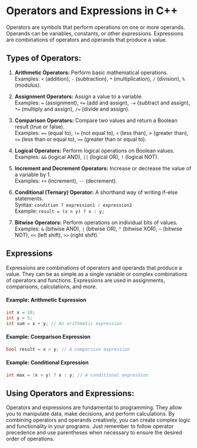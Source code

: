 # Operators and Expressions in C++

Operators are symbols that perform operations on one or more operands. 
Operands can be variables, constants, or other expressions. 
Expressions are combinations of operators and operands that produce a value.

## Types of Operators:

1. __Arithmetic Operators:__
Perform basic mathematical operations. <br>
Examples: `+` (addition), `-` (subtraction), `*` (multiplication), `/` (division), `%` (modulus).

2.  __Assignment Operators:__
Assign a value to a variable. <br>
Examples: `=` (assignment), `+=` (add and assign), `-=` (subtract and assign), `*=` (multiply and assign), `/=` (divide and assign).

3.  __Comparison Operators:__
Compare two values and return a Boolean result (true or false). <br>
Examples: `==` (equal to), `!=` (not equal to), `<` (less than), > (greater than), `<=` (less than or equal to), `>=` (greater than or equal to).

4.  __Logical Operators:__
Perform logical operations on Boolean values. <br>
Examples: `&&` (logical AND), `||` (logical OR), `!` (logical NOT).

5.  __Increment and Decrement Operators:__
Increase or decrease the value of a variable by 1. <br>
Examples: `++` (increment), `--` (decrement).

6.  __Conditional (Ternary) Operator:__
A shorthand way of writing if-else statements. <br>
Syntax: `condition ? expression1 : expression2` <br>
Example: `result = (x > y) ? x : y;`

7.  __Bitwise Operators:__
Perform operations on individual bits of values. <br>
Examples: `&` (bitwise AND), `|` (bitwise OR), `^` (bitwise XOR), `~` (bitwise NOT), `<<` (left shift), `>>` (right shift).`

## Expressions

Expressions are combinations of operators and operands that produce a value. 
They can be as simple as a single variable or complex combinations of operators and functions. 
Expressions are used in assignments, comparisons, calculations, and more.

#### Example: Arithmetic Expression

```cpp
int x = 10;
int y = 5;
int sum = x + y; // An arithmetic expression
```

#### Example: Comparison Expression

```cpp
bool result = x > y; // A comparison expression
```

#### Example: Conditional Expression

```cpp
int max = (x > y) ? x : y; // A conditional expression
```

## Using Operators and Expressions:

Operators and expressions are fundamental to programming. They allow you to manipulate data, make decisions, and perform calculations. 
By combining operators and operands creatively, you can create complex logic and functionality in your programs. 
Just remember to follow operator precedence and use parentheses when necessary to ensure the desired order of operations.
